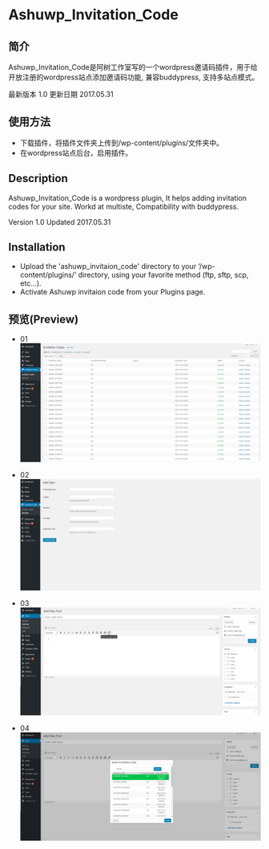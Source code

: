 # Ashuwp_Invitation_Code
## 简介

Ashuwp_Invitation_Code是阿树工作室写的一个wordpress邀请码插件，用于给开放注册的wordpress站点添加邀请码功能, 兼容buddypress, 支持多站点模式。

最新版本 1.0
更新日期 2017.05.31

## 使用方法

* 下载插件，将插件文件夹上传到/wp-content/plugins/文件夹中。
* 在wordpress站点后台，启用插件。


## Description

Ashuwp_Invitation_Code is a wordpress plugin, It helps adding invitation codes for your site.
Workd at multiste, Compatibility with buddypress.

Version 1.0
Updated 2017.05.31

## Installation

* Upload the 'ashuwp_invitaion_code' directory to your ‘/wp-content/plugins/’ directory, using your favorite method (ftp, sftp, scp, etc…).
* Activate Ashuwp invitaion code from your Plugins page. 

## 预览(Preview)
* 01
![image](https://raw.githubusercontent.com/ashuwp/Ashuwp_Invitation_Code/master/screenshot/screenshot_01.png)

* 02
![image](https://raw.githubusercontent.com/ashuwp/Ashuwp_Invitation_Code/master/screenshot/screenshot_02.png)

* 03
![image](https://raw.githubusercontent.com/ashuwp/Ashuwp_Invitation_Code/master/screenshot/screenshot_03.png)

* 04
![image](https://raw.githubusercontent.com/ashuwp/Ashuwp_Invitation_Code/master/screenshot/screenshot_04.png)